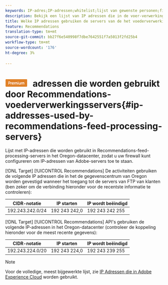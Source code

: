```yaml
---
keywords: IP-adres;IP-adressen;whitelist;lijst van gewenste personen;firewall;recs;feed;servers;adobe-marketingcloud;aanbevelingen
description: Bekijk een lijst van IP adressen die in de voer-verwerkingsservers van Recommendations van het Doel worden gebruikt om u te helpen uw firewall vormen om IP adressen uit de servers van Adobe toe te staan.
title: Welke IP adressen gebruiken de servers van de het voederverwerking van Recommendations?
feature: Recommendations
translation-type: tm+mt
source-git-commit: bb27f6e540998f7dbe7642551f7a5013f2fd25b4
workflow-type: tm+mt
source-wordcount: '176'
ht-degree: 3%

---
```



# ![PREMIUMIP-](/help/assets/premium.png) adressen die worden gebruikt door Recommendations-voederverwerkingsservers{#ip-addresses-used-by-recommendations-feed-processing-servers}

Lijst met IP-adressen die worden gebruikt in Recommendations-feed-processing-servers in het Oregon-datacenter, zodat u uw firewall kunt configureren om IP-adressen van Adobe-servers toe te staan.

[!DNL Target] [!UICONTROL Recommendations] De activiteiten gebruiken de volgende IP adressen die in het de gegevenscentrum van Oregon worden gevestigd wanneer het toegang tot de servers van FTP van klanten (ben zeker om de verbinding hieronder voor de recentste informatie te controleren):

| CIDR-notatie | IP starten | IP wordt beëindigd |
|---|---|---|
| 192.243.242.0/24 | 192 243 242,0 | 192 243 242 255 |

[!DNL Target] [!UICONTROL Recommendations] API&#39;s gebruiken de volgende IP-adressen in het Oregon-datacenter (controleer de koppeling hieronder voor de meest recente gegevens):

| CIDR-notatie | IP starten | IP wordt beëindigd |
|---|---|---|
| 192.243.224.0/20 | 192 243 224,0 | 192 243 239 255 |

>[!NOTE]
>
>Voor de volledige, meest bijgewerkte lijst, zie [IP Adressen die in Adobe Experience Cloud](https://helpx.adobe.com/analytics/kb/adobe-ip-addresses.html) worden gebruikt.

